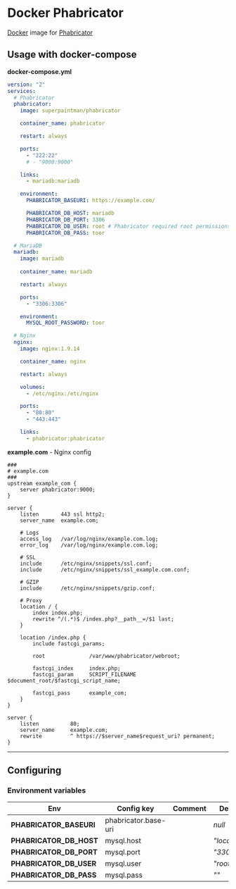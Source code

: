 # Docker Phabricator
[Docker][docker-url] image for [Phabricator][phabricator-url]

## Usage with docker-compose

**docker-compose.yml**

```yaml
version: "2"
services:
  # Phabricator
  phabricator:
    image: superpaintman/phabricator

    container_name: phabricator

    restart: always

    ports:
      - "222:22"
      # - "9000:9000"

    links:
      - mariadb:mariadb

    environment:
      PHABRICATOR_BASEURI: https://example.com/

      PHABRICATOR_DB_HOST: mariadb
      PHABRICATOR_DB_PORT: 3306
      PHABRICATOR_DB_USER: root # Phabricator required root permissions
      PHABRICATOR_DB_PASS: toor

  # MariaDB
  mariadb:
    image: mariadb
    
    container_name: mariadb

    restart: always

    ports:
      - "3306:3306"

    environment:
      MYSQL_ROOT_PASSWORD: toor

  # Nginx
  nginx:
    image: nginx:1.9.14

    container_name: nginx

    restart: always

    volumes:
      - /etc/nginx:/etc/nginx

    ports:
      - "80:80"
      - "443:443"

    links:
      - phabricator:phabricator
```


**example.com** - Nginx config

```nginx
###
# example.com
###
upstream example_com {
    server phabricator:9000;
}

server {
    listen       443 ssl http2;
    server_name  example.com;

    # Logs
    access_log   /var/log/nginx/example.com.log;
    error_log    /var/log/nginx/example.com.log;

    # SSL
    include      /etc/nginx/snippets/ssl.conf;
    include      /etc/nginx/snippets/ssl_example.com.conf;

    # GZIP
    include      /etc/nginx/snippets/gzip.conf;

    # Proxy
    location / {
        index index.php;
        rewrite ^/(.*)$ /index.php?__path__=/$1 last;
    }

    location /index.php {
        include fastcgi_params;

        root              /var/www/phabricator/webroot;

        fastcgi_index     index.php;
        fastcgi_param     SCRIPT_FILENAME $document_root/$fastcgi_script_name;

        fastcgi_pass      example_com;
    }
}

server {
    listen          80;
    server_name     example.com;
    rewrite         ^ https://$server_name$request_uri? permanent;
}
```

--------------------------------------------------------------------------------

## Configuring
### Environment variables
|Env                    |Config key          |Comment|Default      |
|-----------------------|--------------------|-------|-------------|
|**PHABRICATOR_BASEURI**|phabricator.base-uri|       |*null*       |
|**PHABRICATOR_DB_HOST**|mysql.host          |       |*"localhost"*|
|**PHABRICATOR_DB_PORT**|mysql.port          |       |*"3306"*     |
|**PHABRICATOR_DB_USER**|mysql.user          |       |*"root"*     |
|**PHABRICATOR_DB_PASS**|mysql.pass          |       |*""*         |

[docker-url]: //www.docker.com/
[phabricator-url]: //phabricator.org/